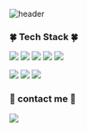 ![header](https://capsule-render.vercel.app/api?type=wave&color=auto&height=350&section=header&text=Hello%World!&fontSize=90)

### 🍀 Tech Stack 🍀

<img src="https://img.shields.io/badge/Java-0094F5?style=for-the-badge&logo=이미지 이름&logoColor=black"> <img src="https://img.shields.io/badge/HTML5-E34F26?style=for-the-badge&logo=HTML5&logoColor=white"> <img src="https://img.shields.io/badge/CSS3-1572B6?style=for-the-badge&logo=CSS3&logoColor=white"> <img src="https://img.shields.io/badge/JQUERY-0769AD?style=for-the-badge&logo=JQUERY&logoColor=white"> <img src="https://img.shields.io/badge/SPRING-6DB33F?style=for-the-badge&logo=SPRING&logoColor=white">
  
  <img src="https://img.shields.io/badge/Eclipse IDE-2C2255?style=for-the-badge&logo=Eclipse IDE&logoColor=white"> <img src="https://img.shields.io/badge/MySQLE-4479A1?style=for-the-badge&logo=MySQL&logoColor=white"> <img src="https://img.shields.io/badge/AWS-FF9900?style=for-the-badge&logo=Amazon AWS&logoColor=white">
  


### 🥑 contact me 🥑


<img src="https://img.shields.io/badge/deedee0905@naver.com-30B980?style=for-the-badge&logo=Gmail&logoColor=black">



